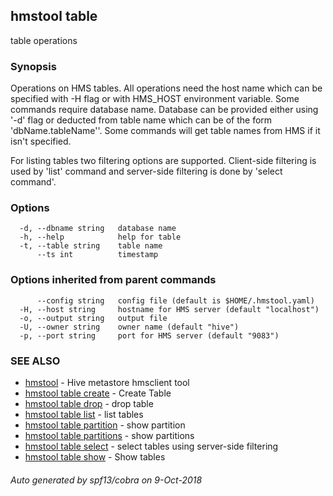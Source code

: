 ## hmstool table

table operations

### Synopsis

Operations on HMS tables. All operations need the host name which can be specified with -H flag or with
HMS_HOST environment variable.
Some commands require database name. Database can be provided either using '-d' flag or
deducted from table name which can be of the form 'dbName.tableName''. Some commands will get table names from
HMS if it isn't specified.

For listing tables two filtering options are supported. Client-side filtering is used by 'list' command
and server-side filtering is done by 'select command'.


### Options

```
  -d, --dbname string   database name
  -h, --help            help for table
  -t, --table string    table name
      --ts int          timestamp
```

### Options inherited from parent commands

```
      --config string   config file (default is $HOME/.hmstool.yaml)
  -H, --host string     hostname for HMS server (default "localhost")
  -o, --output string   output file
  -U, --owner string    owner name (default "hive")
  -p, --port string     port for HMS server (default "9083")
```

### SEE ALSO

* [hmstool](hmstool.md)	 - Hive metastore hmsclient tool
* [hmstool table create](hmstool_table_create.md)	 - Create Table
* [hmstool table drop](hmstool_table_drop.md)	 - drop table
* [hmstool table list](hmstool_table_list.md)	 - list tables
* [hmstool table partition](hmstool_table_partition.md)	 - show partition
* [hmstool table partitions](hmstool_table_partitions.md)	 - show partitions
* [hmstool table select](hmstool_table_select.md)	 - select tables using server-side filtering
* [hmstool table show](hmstool_table_show.md)	 - Show tables

###### Auto generated by spf13/cobra on 9-Oct-2018
